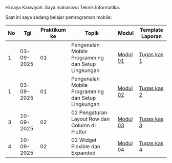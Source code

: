 Hi saya Kaswiyah. 
Saya mahasiswi Teknik Informatika.

Saat ini saya sedang belajar pemrograman mobile:

| No  | Tgl  | Praktikum ke  | Topik  | Modul | Template Laporan |
| ------------ | ------------ | ------------ | ------------ | ------------ | ------------ | 
|  1 | 03-09-2025  | 01  | Pengenalan Mobile Programming dan Setup Lingkungan  | [Modul 01](https://docs.google.com/document/d/1aVRJTNYvTpJY1oBlYQX1pxzbSQFfJ98n/edit?usp=sharing&ouid=104944616880503288967&rtpof=true&sd=true "Modul 01") | [Tugas kas 1](https://drive.google.com/drive/folders/1C-teENK0FOGYWoHc6TLfjjGxqOmvoM8K?usp=sharing](https://drive.google.com/file/d/1ZERFkTkyepEsxPCiDTOruuPlfaoY9PRT/view?usp=drive_link)) |
|  1 | 03-09-2025  | 01  | Pengenalan Mobile Programming dan Setup Lingkungan  | [Modul 02](https://docs.google.com/document/d/1bAyuU6jrKHtkA4Xj5qt7JtetDfKI22JQ/edit?usp=sharing&ouid=104944616880503288967&rtpof=true&sd=true "Modul 02")| [Tugas kas 2](https://docs.google.com/document/d/1wie0WZLUFwCLTRCIop5fmH-7mAGyVkCN/edit?usp=sharing&ouid=104944616880503288967&rtpof=true&sd=true "Template laporan](https://drive.google.com/drive/folders/1yHHola44GKxdNCfNfPazCChmlj4sPi82?usp=sharing)")|
| 3 |	10-09-2025 |02	| 02	Pengaturan Layout Row dan Column di Flutter |	[Modul 03](https://drive.google.com/file/d/1gIgl7aoclgOV_NzmygZbeMh5IfxyfyRP/view) | [Tugas kas 3](https://drive.google.com/file/d/1_lc4PsQIGMVyI0op2DEaCsp94dkZkPck/view?usp=sharing)
| 4 |	10-09-2025 |02 |	02	Widget Flexible dan Expanded	 | [Modul 04](https://drive.google.com/file/d/1mtCScd_vPk-hPPJ-4FVrpd8PFaecZS2z/view) |	[Tugas kas 4](https://drive.google.com/file/d/1rrqFeN6FCupcyxpJKp1kDemrj27GXU7d/view?usp=sharing)
